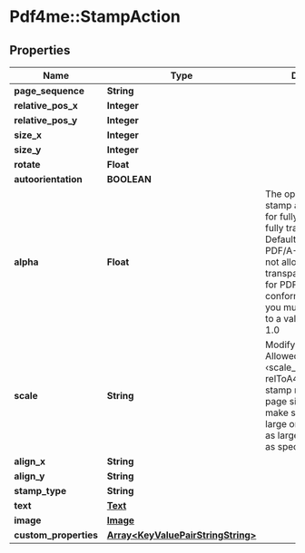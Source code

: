 # Pdf4me::StampAction

## Properties
Name | Type | Description | Notes
------------ | ------------- | ------------- | -------------
**page_sequence** | **String** |  | [optional] 
**relative_pos_x** | **Integer** |  | [optional] 
**relative_pos_y** | **Integer** |  | [optional] 
**size_x** | **Integer** |  | [optional] 
**size_y** | **Integer** |  | [optional] 
**rotate** | **Float** |  | [optional] 
**autoorientation** | **BOOLEAN** |  | [optional] 
**alpha** | **Float** | The opacity of the stamp as a whole. 1.0 for fully opaque, 0.0 for fully transparent.  Default: 1.0  The PDF/A-1 standard does not allow transparency.Therefore, for PDF/A-1 conforming input files you must  not set alpha to a value other than 1.0 | [optional] 
**scale** | **String** | Modify scale of stamp. Allowed values for ‹scale_set› are:   - relToA4: Scale the stamp relative to the page size. For example, make stamp half as large on a A5 and  twice as large on a A3 page as specified. | [optional] 
**align_x** | **String** |  | [optional] 
**align_y** | **String** |  | [optional] 
**stamp_type** | **String** |  | [optional] 
**text** | [**Text**](Text.md) |  | [optional] 
**image** | [**Image**](Image.md) |  | [optional] 
**custom_properties** | [**Array&lt;KeyValuePairStringString&gt;**](KeyValuePairStringString.md) |  | [optional] 


